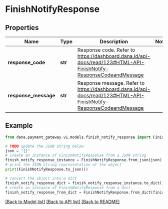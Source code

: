 # FinishNotifyResponse


## Properties

Name | Type | Description | Notes
------------ | ------------- | ------------- | -------------
**response_code** | **str** | Response code. Refer to https://dashboard.dana.id/api-docs/read/123#HTML-API-FinishNotify-ResponseCodeandMessage | 
**response_message** | **str** | Response message. Refer to https://dashboard.dana.id/api-docs/read/123#HTML-API-FinishNotify-ResponseCodeandMessage | 

## Example

```python
from dana.payment_gateway.v1.models.finish_notify_response import FinishNotifyResponse

# TODO update the JSON string below
json = "{}"
# create an instance of FinishNotifyResponse from a JSON string
finish_notify_response_instance = FinishNotifyResponse.from_json(json)
# print the JSON string representation of the object
print(FinishNotifyResponse.to_json())

# convert the object into a dict
finish_notify_response_dict = finish_notify_response_instance.to_dict()
# create an instance of FinishNotifyResponse from a dict
finish_notify_response_from_dict = FinishNotifyResponse.from_dict(finish_notify_response_dict)
```
[[Back to Model list]](../README.md#documentation-for-models) [[Back to API list]](../README.md#documentation-for-api-endpoints) [[Back to README]](../README.md)


